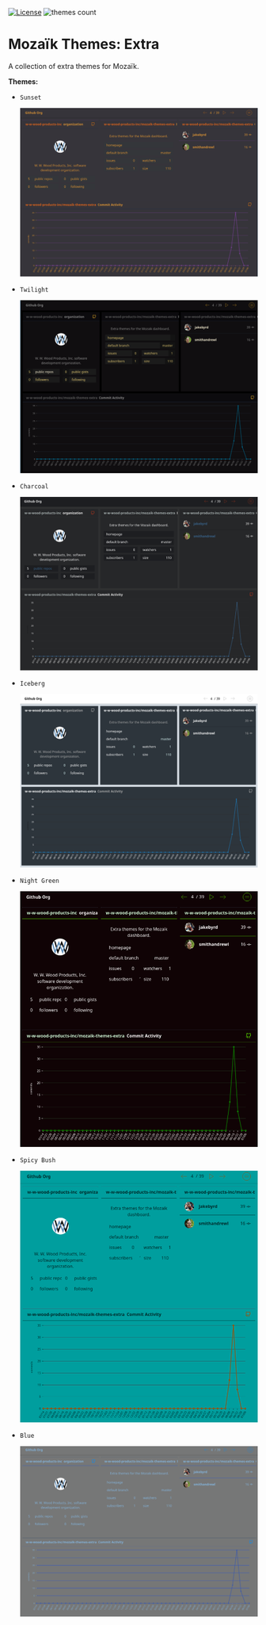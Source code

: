 

[![License][license-image]][license-url]
![themes count][themes-count-image]

# Mozaïk Themes: Extra

A collection of extra themes for Mozaïk.

**Themes:**

-   `Sunset`

    ![Sunset](images/Theme-Sunset.png)
-   `Twilight`

    ![Twilight](images/Theme-Twilight.png)
-   `Charcoal`

    ![Charcoal](images/Theme-Charcoal.png)

-   `Iceberg`
    
    ![Iceberg](images/Theme-Iceberg.png)
-   `Night Green`

    ![Night Green](images/Theme-NightGreen.png)
    
-   `Spicy Bush`

    ![Spicy Bush](images/Theme-SpicyBush.png)
    
-   `Blue`

    ![Blue](images/Theme-Blue.png)



[license-image]: https://img.shields.io/github/license/w-w-wood-products-inc/mozaik-themes-extra.svg?style=flat-square
[license-url]: https://github.com/w-w-wood-products-inc/mozaik-themes-extra/blobs/master/LICENSE.md
[themes-count-image]: https://img.shields.io/badge/themes-x7-green.svg?style=flat-square
[npm-url]: https://www.npmjs.com/package/mozaik-themes
